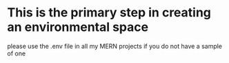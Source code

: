 # This is the primary step in creating an environmental space

please use the .env file in all my MERN projects if you do not have a sample of one
